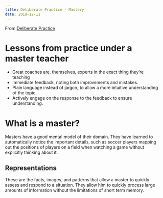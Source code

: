 ```yaml
---
title: Deliberate Practice - Mastery
date: 2018-12-11
---
```


From [Deliberate Practice](deliberate_practice)

# Lessons from practice under a master teacher
* Great coaches are, themselves, experts in the exact thing they’re teaching
* Immediate feedback, noting both improvements and mistakes.
* Plain language instead of jargon, to allow a more intuitive understanding of the topic.
* Actively engage on the response to the feedback to ensure understanding.

# What is a master?
Masters have a good mental model of their domain.  They have learned to automatically notice the important details, such as soccer players mapping out the positions of players on a field when watching a game without explicitly thinking about it.

## Representations
These are the facts, images, and patterns that allow a master to quickly assess and respond to a situation. They allow him to quickly process large amounts of information without the limitations of short term memory.
